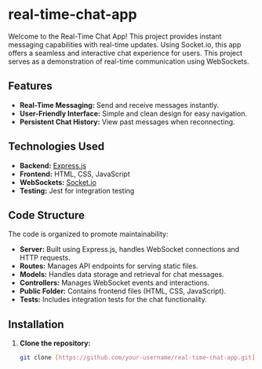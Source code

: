 # real-time-chat-app

Welcome to the Real-Time Chat App! This project provides instant messaging capabilities with real-time updates. Using Socket.io, this app offers a seamless and interactive chat experience for users. This project serves as a demonstration of real-time communication using WebSockets.

## Features

* **Real-Time Messaging:** Send and receive messages instantly.
* **User-Friendly Interface:** Simple and clean design for easy navigation.
* **Persistent Chat History:** View past messages when reconnecting.

## Technologies Used

* **Backend:** [Express.js](https://expressjs.com/)
* **Frontend:** HTML, CSS, JavaScript
* **WebSockets:** [Socket.io](https://socket.io/)
* **Testing:** Jest for integration testing

## Code Structure

The code is organized to promote maintainability:

* **Server:** Built using Express.js, handles WebSocket connections and HTTP requests.
* **Routes:** Manages API endpoints for serving static files.
* **Models:** Handles data storage and retrieval for chat messages.
* **Controllers:** Manages WebSocket events and interactions.
* **Public Folder:** Contains frontend files (HTML, CSS, JavaScript).
* **Tests:** Includes integration tests for the chat functionality.

## Installation

1. **Clone the repository:**
   ```bash
   git clone [https://github.com/your-username/real-time-chat-app.git](https://github.com/your-username/real-time-chat-app.git)
